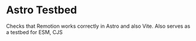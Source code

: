 # Astro Testbed

Checks that Remotion works correctly in Astro and also Vite.
Also serves as a testbed for ESM, CJS

